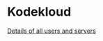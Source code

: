 # Kodekloud

[Details of all users and servers](https://kodekloudhub.github.io/kodekloud-engineer/docs/projects/nautilus#infrastructure-details)  